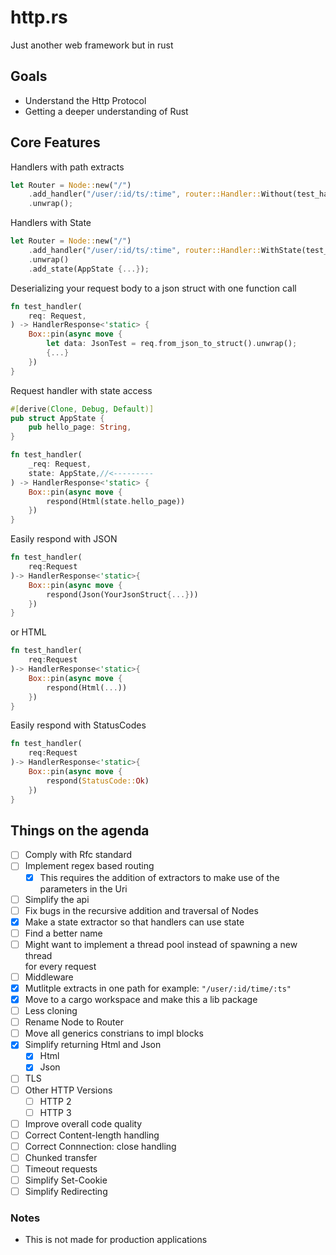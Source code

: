 # http.rs


Just another web framework but in rust

## Goals
* Understand the Http Protocol  
* Getting a deeper understanding of Rust  

## Core Features

Handlers with path extracts  

```rust
let Router = Node::new("/")
    .add_handler("/user/:id/ts/:time", router::Handler::Without(test_handler))
    .unwrap();
```

Handlers with State  

```rust
let Router = Node::new("/")
    .add_handler("/user/:id/ts/:time", router::Handler::WithState(test_handler))
    .unwrap()
    .add_state(AppState {...});
```


Deserializing your request body to a json struct with one function call
 
```rust
fn test_handler(
    req: Request,
) -> HandlerResponse<'static> {
    Box::pin(async move {
        let data: JsonTest = req.from_json_to_struct().unwrap();
        {...}
    })
}
```

Request handler with state access

```rust
#[derive(Clone, Debug, Default)]
pub struct AppState {
    pub hello_page: String,
}

fn test_handler(
    _req: Request,
    state: AppState,//<---------
) -> HandlerResponse<'static> {
    Box::pin(async move {
        respond(Html(state.hello_page))
    })
}
```
Easily respond with JSON

```rust
fn test_handler(
    req:Request
)-> HandlerResponse<'static>{
    Box::pin(async move {
        respond(Json(YourJsonStruct{...}))
    })
}
```
or HTML
```rust
fn test_handler(
    req:Request
)-> HandlerResponse<'static>{
    Box::pin(async move {
        respond(Html(...))
    })
}
```

Easily respond with StatusCodes
```rust
fn test_handler(
    req:Request
)-> HandlerResponse<'static>{
    Box::pin(async move {
        respond(StatusCode::Ok)
    })
}
```

## Things on the agenda  
* [ ] Comply with Rfc standard
* [ ] Implement regex based routing  
    *  [x] This requires the addition of extractors to make use of the parameters in the Uri  
* [ ] Simplify the api  
* [ ] Fix bugs in the recursive addition and traversal of Nodes   
* [x] Make a state extractor so that handlers can use state  
*  [ ] Find a better name  
*  [ ] Might want to implement a thread pool instead of spawning a new thread  
for every request  
* [ ] Middleware  
* [x]  Mutlitple extracts in one path for example: ```"/user/:id/time/:ts"```
*  [x] Move to a cargo workspace and make this a lib package
*  [ ] Less cloning
*  [ ] Rename Node to Router
*  [ ] Move all generics constrians to impl blocks
*  [x] Simplify returning Html and Json
    * [x] Html 
    * [x] Json  
* [ ] TLS
* [ ] Other HTTP Versions
   * [ ] HTTP 2
   * [ ] HTTP 3
* [ ] Improve overall code quality
* [ ] Correct Content-length handling 
* [ ] Correct Connnection: close handling
* [ ] Chunked transfer
* [ ] Timeout requests
* [ ] Simplify Set-Cookie
* [ ] Simplify Redirecting

### Notes
* This is not made for production applications
